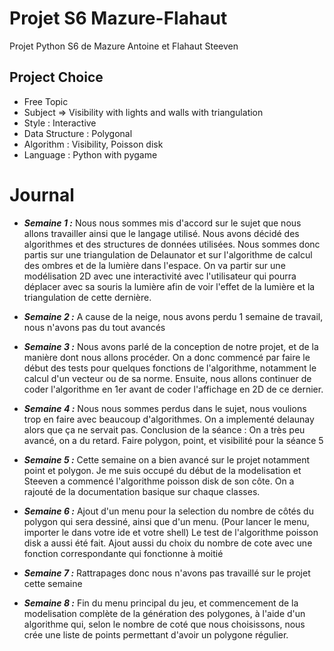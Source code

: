 # Projet S6 Mazure-Flahaut

Projet Python S6 de Mazure Antoine et Flahaut Steeven 

## Project Choice 

- Free Topic
- Subject => Visibility with lights and walls with triangulation
- Style : Interactive 
- Data Structure : Polygonal 
- Algorithm : Visibility, Poisson disk
- Language : Python with pygame 

# Journal

- _**Semaine 1 :**_ 
Nous nous sommes mis d'accord sur le sujet que nous allons travailler ainsi que le langage utilisé. 
Nous avons décidé des algorithmes et des structures de données utilisées. Nous sommes donc partis sur une
triangulation de Delaunator et sur l'algorithme de calcul des ombres et de la lumière dans l'espace. On va partir sur 
une modélisation 2D avec une interactivité avec l'utilisateur qui pourra déplacer avec sa souris la lumière afin
de voir l'effet de la lumière et la triangulation de cette dernière. 


- _**Semaine 2 :**_ 
A cause de la neige, nous avons perdu 1 semaine de travail, nous n'avons pas du tout avancés


- _**Semaine 3 :**_ 
Nous avons parlé de la conception de notre projet, et de la manière dont nous allons procéder.
On a donc commencé par faire le début des tests pour quelques fonctions de l'algorithme, notamment le calcul d'un vecteur ou de sa norme. 
Ensuite, nous allons continuer de coder l'algorithme en 1er avant de coder l'affichage en 2D de ce dernier.

- _**Semaine 4 :**_ 
Nous nous sommes perdus dans le sujet, nous voulions trop en faire avec beaucoup d'algorithmes. On a implementé delaunay alors que ça ne servait pas. 
Conclusion de la séance : On a très peu avancé, on a du retard. Faire polygon, point, et visibilité pour la séance 5


- _**Semaine 5 :**_ 
Cette semaine on a bien avancé sur le projet notamment point et polygon. Je me suis occupé du début de la modelisation et Steeven a commencé l'algorithme poisson disk de son côte.
On a rajouté de la documentation basique sur chaque classes.


- _**Semaine 6 :**_ 
Ajout d'un menu pour la selection du nombre de côtés du polygon qui sera dessiné, ainsi que d'un menu. (Pour lancer le menu, importer le dans votre ide et votre shell)
Le test de l'algorithme poisson disk a aussi été fait. 
Ajout aussi du choix du nombre de cote avec une fonction correspondante qui fonctionne à moitié


- _**Semaine 7 :**_ 
Rattrapages donc nous n'avons pas travaillé sur le projet cette semaine 


- _**Semaine 8 :**_ 
Fin du menu principal du jeu, et commencement de la modelisation complète de la génération des polygones,
à l'aide d'un algorithme qui, selon le nombre de coté que nous choisissons, nous crée une liste de points
permettant d'avoir un polygone régulier. 